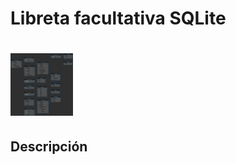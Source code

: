 # Libreta facultativa SQLite

# <img src="./facultad.png" alt="Git Logo" width="100" height="100"/>

## Descripción

